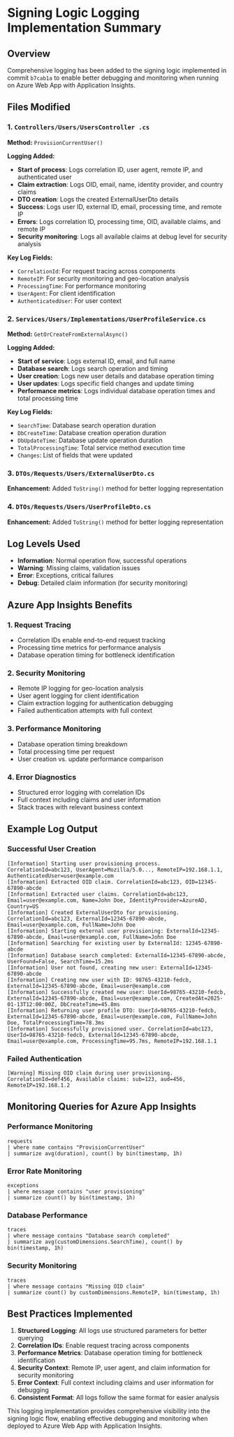 # Signing Logic Logging Implementation Summary

## Overview
Comprehensive logging has been added to the signing logic implemented in commit `b7cab1a` to enable better debugging and monitoring when running on Azure Web App with Application Insights.

## Files Modified

### 1. `Controllers/Users/UsersController .cs`
**Method:** `ProvisionCurrentUser()`

**Logging Added:**
- **Start of process**: Logs correlation ID, user agent, remote IP, and authenticated user
- **Claim extraction**: Logs OID, email, name, identity provider, and country claims
- **DTO creation**: Logs the created ExternalUserDto details
- **Success**: Logs user ID, external ID, email, processing time, and remote IP
- **Errors**: Logs correlation ID, processing time, OID, available claims, and remote IP
- **Security monitoring**: Logs all available claims at debug level for security analysis

**Key Log Fields:**
- `CorrelationId`: For request tracing across components
- `RemoteIP`: For security monitoring and geo-location analysis
- `ProcessingTime`: For performance monitoring
- `UserAgent`: For client identification
- `AuthenticatedUser`: For user context

### 2. `Services/Users/Implementations/UserProfileService.cs`
**Method:** `GetOrCreateFromExternalAsync()`

**Logging Added:**
- **Start of service**: Logs external ID, email, and full name
- **Database search**: Logs search operation and timing
- **User creation**: Logs new user details and database operation timing
- **User updates**: Logs specific field changes and update timing
- **Performance metrics**: Logs individual database operation times and total processing time

**Key Log Fields:**
- `SearchTime`: Database search operation duration
- `DbCreateTime`: Database creation operation duration
- `DbUpdateTime`: Database update operation duration
- `TotalProcessingTime`: Total service method execution time
- `Changes`: List of fields that were updated

### 3. `DTOs/Requests/Users/ExternalUserDto.cs`
**Enhancement:** Added `ToString()` method for better logging representation

### 4. `DTOs/Requests/Users/UserProfileDto.cs`
**Enhancement:** Added `ToString()` method for better logging representation

## Log Levels Used

- **Information**: Normal operation flow, successful operations
- **Warning**: Missing claims, validation issues
- **Error**: Exceptions, critical failures
- **Debug**: Detailed claim information (for security monitoring)

## Azure App Insights Benefits

### 1. **Request Tracing**
- Correlation IDs enable end-to-end request tracking
- Processing time metrics for performance analysis
- Database operation timing for bottleneck identification

### 2. **Security Monitoring**
- Remote IP logging for geo-location analysis
- User agent logging for client identification
- Claim extraction logging for authentication debugging
- Failed authentication attempts with full context

### 3. **Performance Monitoring**
- Database operation timing breakdown
- Total processing time per request
- User creation vs. update performance comparison

### 4. **Error Diagnostics**
- Structured error logging with correlation IDs
- Full context including claims and user information
- Stack traces with relevant business context

## Example Log Output

### Successful User Creation
```
[Information] Starting user provisioning process. CorrelationId=abc123, UserAgent=Mozilla/5.0..., RemoteIP=192.168.1.1, AuthenticatedUser=user@example.com
[Information] Extracted OID claim. CorrelationId=abc123, OID=12345-67890-abcde
[Information] Extracted user claims. CorrelationId=abc123, Email=user@example.com, Name=John Doe, IdentityProvider=AzureAD, Country=US
[Information] Created ExternalUserDto for provisioning. CorrelationId=abc123, ExternalId=12345-67890-abcde, Email=user@example.com, FullName=John Doe
[Information] Starting external user provisioning: ExternalId=12345-67890-abcde, Email=user@example.com, FullName=John Doe
[Information] Searching for existing user by ExternalId: 12345-67890-abcde
[Information] Database search completed: ExternalId=12345-67890-abcde, UserFound=False, SearchTime=15.2ms
[Information] User not found, creating new user: ExternalId=12345-67890-abcde
[Information] Creating new user with ID: 98765-43210-fedcb, ExternalId=12345-67890-abcde, Email=user@example.com
[Information] Successfully created new user: UserId=98765-43210-fedcb, ExternalId=12345-67890-abcde, Email=user@example.com, CreatedAt=2025-01-13T12:00:00Z, DbCreateTime=45.8ms
[Information] Returning user profile DTO: UserId=98765-43210-fedcb, ExternalId=12345-67890-abcde, Email=user@example.com, FullName=John Doe, TotalProcessingTime=78.3ms
[Information] Successfully provisioned user. CorrelationId=abc123, UserId=98765-43210-fedcb, ExternalId=12345-67890-abcde, Email=user@example.com, ProcessingTime=95.7ms, RemoteIP=192.168.1.1
```

### Failed Authentication
```
[Warning] Missing OID claim during user provisioning. CorrelationId=def456, Available claims: sub=123, aud=456, RemoteIP=192.168.1.2
```

## Monitoring Queries for Azure App Insights

### Performance Monitoring
```
requests
| where name contains "ProvisionCurrentUser"
| summarize avg(duration), count() by bin(timestamp, 1h)
```

### Error Rate Monitoring
```
exceptions
| where message contains "user provisioning"
| summarize count() by bin(timestamp, 1h)
```

### Database Performance
```
traces
| where message contains "Database search completed"
| summarize avg(customDimensions.SearchTime), count() by bin(timestamp, 1h)
```

### Security Monitoring
```
traces
| where message contains "Missing OID claim"
| summarize count() by customDimensions.RemoteIP, bin(timestamp, 1h)
```

## Best Practices Implemented

1. **Structured Logging**: All logs use structured parameters for better querying
2. **Correlation IDs**: Enable request tracing across components
3. **Performance Metrics**: Database operation timing for bottleneck identification
4. **Security Context**: Remote IP, user agent, and claim information for security monitoring
5. **Error Context**: Full context including claims and user information for debugging
6. **Consistent Format**: All logs follow the same format for easier analysis

This logging implementation provides comprehensive visibility into the signing logic flow, enabling effective debugging and monitoring when deployed to Azure Web App with Application Insights. 